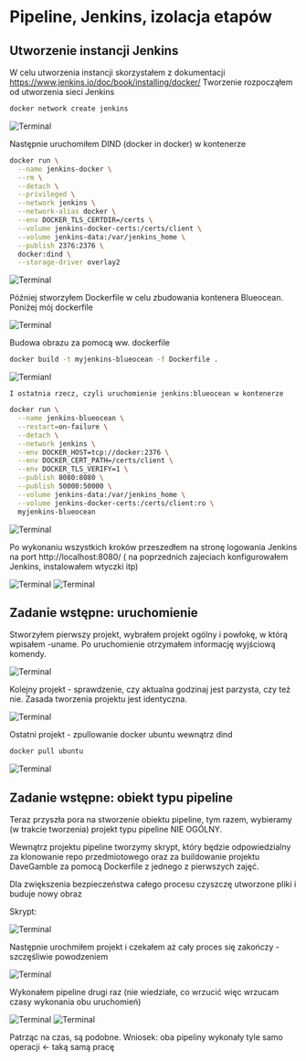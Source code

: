 # Pipeline, Jenkins, izolacja etapów

## Utworzenie instancji Jenkins

W celu utworzenia instancji skorzystałem z dokumentacji https://www.jenkins.io/doc/book/installing/docker/
Tworzenie rozpocząłem od utworzenia sieci Jenkins

```bash
docker network create jenkins
```

![Terminal](sieć.png)

Następnie uruchomiłem DIND (docker in docker) w kontenerze

```bash
docker run \
  --name jenkins-docker \
  --rm \
  --detach \
  --privileged \
  --network jenkins \
  --network-alias docker \
  --env DOCKER_TLS_CERTDIR=/certs \
  --volume jenkins-docker-certs:/certs/client \
  --volume jenkins-data:/var/jenkins_home \
  --publish 2376:2376 \
  docker:dind \
  --storage-driver overlay2
  ```

  ![Terminal](dind.png)

  Później stworzyłem Dockerfile w celu zbudowania kontenera Blueocean.
  Poniżej mój dockerfile

  ![Terminal](dockerfile.png)

  Budowa obrazu za pomocą ww. dockerfile

  ```bash
  docker build -t myjenkins-blueocean -f Dockerfile .
  ```
  ![Termianl](obraz.png)
 
    I ostatnia rzecz, czyli uruchomienie jenkins:blueocean w kontenerze

```bash
docker run \
  --name jenkins-blueocean \
  --restart=on-failure \
  --detach \
  --network jenkins \
  --env DOCKER_HOST=tcp://docker:2376 \
  --env DOCKER_CERT_PATH=/certs/client \
  --env DOCKER_TLS_VERIFY=1 \
  --publish 8080:8080 \
  --publish 50000:50000 \
  --volume jenkins-data:/var/jenkins_home \
  --volume jenkins-docker-certs:/certs/client:ro \
  myjenkins-blueocean
  ```

  ![Terminal](uruchomienie.png)

  Po wykonaniu wszystkich kroków przeszedłem na stronę logowania Jenkins na port http://localhost:8080/ ( na poprzednich zajeciach konfigurowałem Jenkins, instalowałem wtyczki itp)

  ![Terminal](jenkins.png)
    ![Terminal](dashboard.png)
  ## Zadanie wstępne: uruchomienie

Stworzyłem pierwszy projekt, wybrałem projekt ogólny i powłokę, w którą wpisałem -uname. Po uruchomienie otrzymałem informację wyjściową komendy.

![Terminal](uname.png)

Kolejny projekt - sprawdzenie, czy aktualna godzinaj jest parzysta, czy też nie. Zasada tworzenia projektu jest identyczna.

![Terminal](godzina.png)

Ostatni projekt - zpullowanie docker ubuntu wewnątrz dind

```bash
docker pull ubuntu
```

![Terminal](ubuntu.png)

## Zadanie wstępne: obiekt typu pipeline

Teraz przyszła pora na stworzenie obiektu pipeline, tym razem, wybieramy (w trakcie tworzenia) projekt typu pipeline NIE OGÓLNY.

Wewnątrz projektu pipeline tworzymy skrypt, który będzie odpowiedzialny za klonowanie repo przedmiotowego oraz za buildowanie projektu DaveGamble za pomocą Dockerfile z jednego z pierwszych zajęć.

Dla zwiększenia bezpieczeństwa całego procesu czyszczę utworzone pliki i buduje nowy obraz

Skrypt:

![Terminal](skrypt.png)

Następnie urochmiłem projekt i czekałem aż cały proces się zakończy - szczęśliwie powodzeniem

![Terminal](build.png)

Wykonałem pipeline drugi raz (nie wiedziałe, co wrzucić więc wrzucam czasy wykonania obu uruchomień)

![Terminal](jeden.png)
![Terminal](dwa.png)

Patrząc na czas, są podobne. Wniosek: oba pipeliny wykonały tyle samo operacji <- taką samą pracę